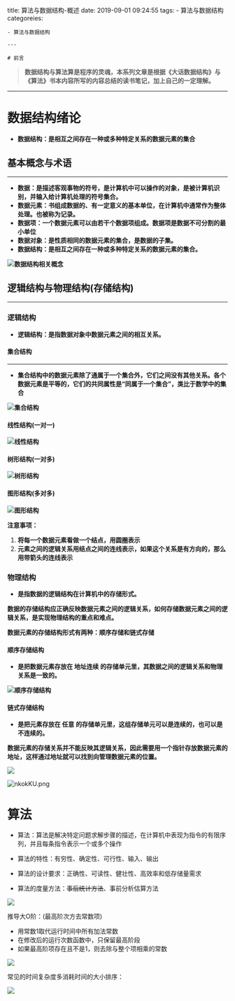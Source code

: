 title: 算法与数据结构-概述
date: 2019-09-01 09:24:55
tags:
	- 算法与数据结构
categoreies:
	
	- 算法与数据结构

	---
	
	# 前言

> **数据结构与算法算是程序的灵魂，本系列文章是根据《大话数据结构》与《算法》书本内容所写的内容总结的读书笔记，加上自己的一定理解。**

---

# **数据结构绪论**

- **数据结构：是相互之间存在一种或多种特定关系的数据元素的集合**

## **基本概念与术语**

---

- **数据：是描述客观事物的符号，是计算机中可以操作的对象，是被计算机识别，并输入给计算机处理的符号集合。**
- **数据元素：书组成数据的、有一定意义的基本单位，在计算机中通常作为整体处理。也被称为记录。**
- **数据项：一个数据元素可以由若干个数据项组成。数据项是数据不可分割的最小单位**
- **数据对象：是性质相同的数据元素的集合，是数据的子集。**
- **数据结构：是相互之间存在一种或多种特定关系的数据元素的集合。**

**![数据结构相关概念](https://i.loli.net/2019/09/01/Z9uADXRG7HNpkbY.png)**



## **逻辑结构与物理结构(存储结构)**

---

### **逻辑结构**

- **逻辑结构：是指数据对象中数据元素之间的相互关系。**

#### **集合结构**

---

- **集合结构中的数据元素除了通属于一个集合外，它们之间没有其他关系。各个数据元素是平等的，它们的共同属性是“同属于一个集合”，类比于数学中的集合**

**![集合结构](https://s2.ax1x.com/2019/09/01/nSlNb4.png)**



#### **线性结构(一对一)**

**![线性结构](https://s2.ax1x.com/2019/09/01/nS1gS0.png)**

#### **树形结构(一对多)**

**![树形结构](https://s2.ax1x.com/2019/09/01/nS12lV.png)**

#### **图形结构(多对多)**

**![图形结构](https://s2.ax1x.com/2019/09/01/nS1RyT.png)**



**注意事项：**

1. **将每一个数据元素看做一个结点，用圆圈表示**
2. **元素之间的逻辑关系用结点之间的连线表示，如果这个关系是有方向的，那么用带箭头的连线表示**



### **物理结构**

- **是指数据的逻辑结构在计算机中的存储形式。**

**数据的存储结构应正确反映数据元素之间的逻辑关系，如何存储数据元素之间的逻辑关系，是实现物理结构的重点和难点。**

**数据元素的存储结构形式有两种：顺序存储和链式存储**

#### **顺序存储结构**

- **是把数据元素存放在 地址连续 的存储单元里，其数据之间的逻辑关系和物理关系是一致的。**

**![顺序存储结构](https://s2.ax1x.com/2019/09/01/nS3J74.png)**

#### **链式存储结构**

- **是把元素存放在 任意 的存储单元里，这组存储单元可以是连续的，也可以是不连续的。**

**数据元素的存储关系并不能反映其逻辑关系，因此需要用一个指针存放数据元素的地址，这样通过地址就可以找到向管理数据元素的位置。**

**![](https://s2.ax1x.com/2019/09/01/nS3bNj.png)**

![nkokKU.png](https://s2.ax1x.com/2019/09/03/nkokKU.png)







# 算法

- 算法：算法是解决特定问题求解步骤的描述，在计算机中表现为指令的有限序列，并且每条指令表示一个或多个操作

- 算法的特性：有穷性、确定性、可行性、输入、输出
- 算法的设计要求：正确性、可读性、健壮性、高效率和低存储量需求
- 算法的度量方法：~~事后统计方法~~、事前分析估算方法

![](https://s2.ax1x.com/2019/09/01/nS8IR1.png)

推导大O阶：(最高阶次方去常数项)

- 用常数1取代运行时间中所有加法常数
- 在修改后的运行次数函数中，只保留最高阶段
- 如果最高阶项存在且不是1，则去除与整个项相乘的常数

![](https://s2.ax1x.com/2019/09/01/nSGMLT.png)

常见的时间复杂度多消耗时间的大小排序：

![](https://s2.ax1x.com/2019/09/01/nSGleU.png)

